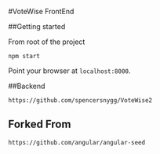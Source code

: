 #VoteWise FrontEnd

##Getting started

From root of the project

`npm start`

Point your browser at `localhost:8000`.

##Backend

`https://github.com/spencersnygg/VoteWise2`

## Forked From

`https://github.com/angular/angular-seed`
